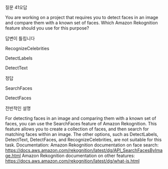 질문 41오답

You are working on a project that requires you to detect faces in an image and compare them with a known set of faces. Which Amazon Rekognition feature should you use for this purpose?

답변이 틀립니다

RecognizeCelebrities

DetectLabels

DetectText

정답

SearchFaces

DetectFaces

전반적인 설명

For detecting faces in an image and comparing them with a known set of faces, you can use the SearchFaces feature of Amazon Rekognition. This feature allows you to create a collection of faces, and then search for matching faces within an image. The other options, such as DetectLabels, DetectText, DetectFaces, and RecognizeCelebrities, are not suitable for this task. Documentation: Amazon Rekognition documentation on face search: https://docs.aws.amazon.com/rekognition/latest/dg/API_SearchFacesByImage.html Amazon Rekognition documentation on other features: https://docs.aws.amazon.com/rekognition/latest/dg/what-is.html